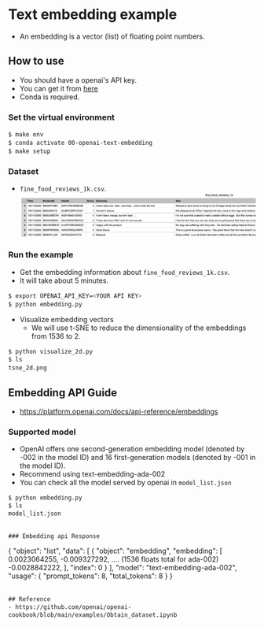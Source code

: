# Text embedding example
- An embedding is a vector (list) of floating point numbers. 

## How to use
- You should have a openai's API key.
- You can get it from [here](https://platform.openai.com/account/billing/overview)
- Conda is required.

### Set the virtual environment
```bash
$ make env
$ conda activate 00-openai-text-embedding
$ make setup
```

### Dataset
- `fine_food_reviews_1k.csv`.
![Food review](asset/food_review.png)

### Run the example
- Get the embedding information about `fine_food_reviews_1k.csv`.
- It will take about 5 minutes.
```bash
$ export OPENAI_API_KEY=<YOUR API KEY>
$ python embedding.py
```
- Visualize embedding vectors
    - We will use t-SNE to reduce the dimensionality of the embeddings from 1536 to 2.
```bash
$ python visualize_2d.py
$ ls 
tsne_2d.png
```

## Embedding API Guide
- https://platform.openai.com/docs/api-reference/embeddings

### Supported model
- OpenAI offers one second-generation embedding model (denoted by -002 in the model ID) and 16 first-generation models (denoted by -001 in the model ID).
- Recommend using text-embedding-ada-002
- You can check all the model served by openai in `model_list.json`
```
$ python embedding.py
$ ls
model_list.json
```
```

### Embedding api Response 
```
{
  "object": "list",
  "data": [
    {
      "object": "embedding",
      "embedding": [
        0.0023064255,
        -0.009327292,
        .... (1536 floats total for ada-002)
        -0.0028842222,
      ],
      "index": 0
    }
  ],
  "model": "text-embedding-ada-002",
  "usage": {
    "prompt_tokens": 8,
    "total_tokens": 8
  }
}
```

## Reference
- https://github.com/openai/openai-cookbook/blob/main/examples/Obtain_dataset.ipynb